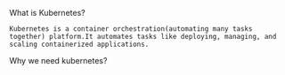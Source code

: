 What is Kubernetes?
```
Kubernetes is a container orchestration(automating many tasks together) platform.It automates tasks like deploying, managing, and scaling containerized applications.
```

Why we need kubernetes?
